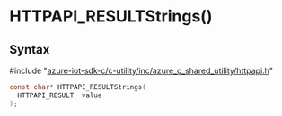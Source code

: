 # HTTPAPI_RESULTStrings()

## Syntax

\#include "[azure-iot-sdk-c/c-utility/inc/azure_c_shared_utility/httpapi.h](../iot-c-ref-httpapi-h.md)"  
```C
const char* HTTPAPI_RESULTStrings(
  HTTPAPI_RESULT  value
);
```

